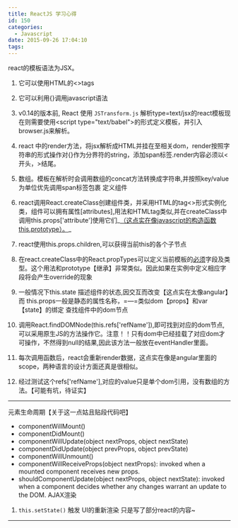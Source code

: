 ```yaml
---
title: ReactJS 学习心得
id: 150
categories:
  - Javascript
date: 2015-09-26 17:04:10
tags:
---
```


react的模板语法为JSX。

1.  它可以使用HTML的&lt;&gt;tags
2.  它可以利用{}调用javascript语法
3.  v0.14的版本前, React 使用 `JSTransform.js` 解析type=text/jsx的react模板现在则需要使用&lt;script type="text/babel"&gt;的形式定义模板，并引入browser.js来解析。
4.  react 中的render方法，将jsx解析成HTML并挂在至相关dom，render按照字符串的形式操作对{}作为分界符的string，添加span标签.render内容必须以&lt;开头，&gt;结尾。
5.  数组。模板在解析时会调用数组的concat方法转换成字符串,并按照key/value为单位优先调用span标签包裹
定义组件

1.  react调用React.createClass创建组件类，并采用HTML的tag&lt;&gt;形式实例化类，组件可以拥有属性[attributes],用法和HTMLtag类似,并在createClass中调用this.props['attribute']使用它们_<u>（这点实在像javascript的构造函数this.prototype）。</u>_
2.  react使用this.props.children,可以获得当前this的各个子节点
3.  在react.createClass中的React.propTypes可以定义当前模板的<u>必须</u>字段及类型。这个用法和prototype【继承】非常类似。因此如果在实例中定义相应字段将会产生override的现象
4.  一般情况下this.state 描述组件的状态,因交互而改变【这点实在太像angular】而 this.props一般是静态的属性名称，=—=类似dom【props】和var【state】的绑定
查找组件中的dom节点

1.  调用React.findDOMNode(this.refs['refName']),即可找到对应的dom节点,可以采用原生JS的方法操作它。注意！！只有dom中已经挂载了对应dom才可操作，不然得到null的结果,因此该方法一般放在eventHandler里面。
2.  每次调用函数后，react会重新render数据，这点实在像是angular里面的scope，两种语言的设计方面还真是很相似。
3.  经过测试这个refs['refName'],对应的value只是单个dom引用，没有数组的方法。【可能有坑，待证实】

* * *

元素生命周期【关于这一点姑且贴段代码吧】

*   componentWillMount()
*   componentDidMount()
*   componentWillUpdate(object nextProps, object nextState)
*   componentDidUpdate(object prevProps, object prevState)
*   componentWillUnmount()
*   componentWillReceiveProps(object nextProps): invoked when a mounted component receives new props.
*   shouldComponentUpdate(object nextProps, object nextState): invoked when a component decides whether any changes warrant an update to the DOM.
AJAX渲染

1.  `this.setState()` 触发 UI的重新渲染
只是写了部分react的内容~

* * *